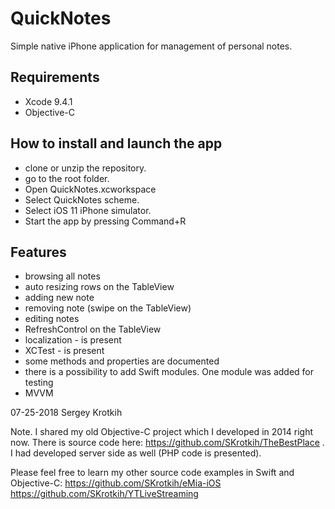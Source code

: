 # QuickNotes

Simple native iPhone application for management of personal notes.

## Requirements

- Xcode 9.4.1
- Objective-C

## How to install and launch the app

- clone or unzip the repository. 
- go to the root folder. 
- Open QuickNotes.xcworkspace
- Select QuickNotes scheme.
- Select iOS 11 iPhone simulator.
- Start the app by pressing Command+R

## Features

- browsing all notes
- auto resizing rows on the TableView
- adding new note
- removing note (swipe on the TableView)
- editing notes
- RefreshControl on the TableView
- localization - is present
- XCTest - is present
- some methods and properties are documented 
- there is a possibility to add Swift modules. One module was added for testing 
- MVVM

07-25-2018
Sergey Krotkih

Note.
I shared my old Objective-C project which I developed in 2014 right now. There is source code here: https://github.com/SKrotkih/TheBestPlace . I had developed server side  as well (PHP code is presented).    

Please feel free to learn my other source code examples in Swift and Objective-C:
https://github.com/SKrotkih/eMia-iOS
https://github.com/SKrotkih/YTLiveStreaming

